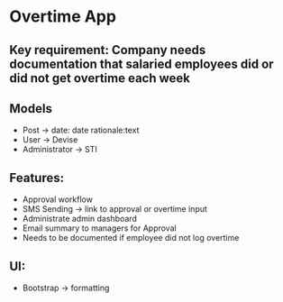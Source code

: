# Overtime App

## Key requirement: Company needs documentation that salaried employees did or did not get overtime each week

## Models
- Post -> date: date rationale:text
- User -> Devise
- Administrator -> STI

## Features:
- Approval workflow
- SMS Sending -> link to approval or overtime input
- Administrate admin dashboard
- Email summary to managers for Approval
- Needs to be documented if employee did not log overtime

## UI:
- Bootstrap -> formatting
